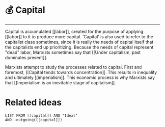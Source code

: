 # 💰 Capital
---
Capital is accumulated [[labor]], created for the purpose of applying [[labor]] to it to produce more capital. 'Capital' is also used to refer to the capitalist class sometimes, since it is really the needs of capital itself that the capitalists end up prioritizing. Because the needs of capital represent "dead" labor, Marxists sometimes say that [[Under capitalism, past dominates present]]. 

Marxists attempt to study the processes related to capital. First and foremost, [[Capital tends towards concentration]]. This results in inequality and ultimately [[imperialism]]. This economic process is why Marxists say that [[Imperialism is an inevitable stage of capitalism]]. 

# Related ideas
```dataview
LIST FROM [[capital]] AND "Ideas"
AND -outgoing([[capital]])
```
